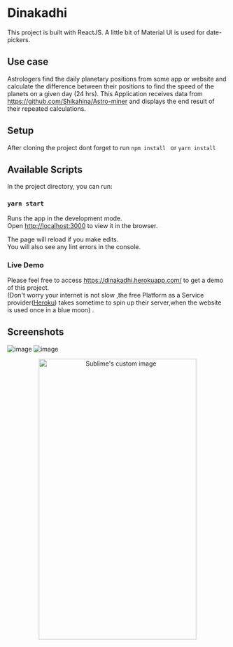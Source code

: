 # Dinakadhi

This project is built with ReactJS. A little bit of Material UI is used for date-pickers.

## Use case

Astrologers find the daily planetary positions from some app or website and calculate the difference between their positions to find the speed of the planets on a given day (24 hrs). 
This Application receives data from https://github.com/Shikahina/Astro-miner and displays the end result of their repeated calculations.

## Setup
After cloning the project dont forget to run `npm install ` or `yarn install`

## Available Scripts

In the project directory, you can run:

### `yarn start`

Runs the app in the development mode.\
Open [http://localhost:3000](http://localhost:3000) to view it in the browser.

The page will reload if you make edits.\
You will also see any lint errors in the console.

### Live Demo
Please feel free to access https://dinakadhi.herokuapp.com/ to get a demo of this project. \
(Don't worry your internet is not slow ,the free Platform as a Service provider([Heroku](https://www.heroku.com/)) takes sometime to spin up their server,when the website is used once in a blue moon) .

## Screenshots

![image](https://user-images.githubusercontent.com/62425476/128445368-a25dac2e-18c1-4d2b-b0e5-92c2e19dccd7.png)
![image](https://user-images.githubusercontent.com/62425476/128445390-9489880a-1c89-4a1f-bb70-2d5a43246015.png)
<p align="center">
  <img src="https://user-images.githubusercontent.com/62425476/128445441-1f4b6eed-5219-4cd3-925d-377259fff2cb.png?raw=true" width="360" height="640" alt="Sublime's custom image"/>
</p>
